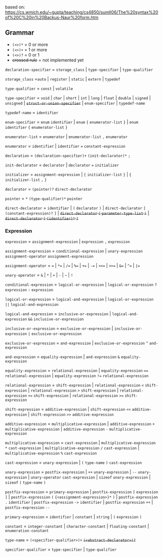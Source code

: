based on: https://cs.wmich.edu/~gupta/teaching/cs4850/sumII06/The%20syntax%20of%20C%20in%20Backus-Naur%20form.htm

## Grammar

* `(<>)*` = 0 or more
* `(<>)+` = 1 or more
* `(<>)?` = 0 or 1
* ~~crossed rule~~ = not implemented yet

`declaration-specifier` = `storage_class`
| `type-specifier`
| `type-qualifier`

`storage_class` =`auto`
| `register`
| `static`
| `extern`
| `typedef`

`type-qualifier` = `const` | `volatile`

`type-specifier` = `void`
| `char`
| `short`
| `int`
| `long`
| `float`
| `double`
| `signed`
| `unsigned`
| ~~`struct-or-union-specifier`~~
| `enum-specifier`
| `typedef-name`

`typedef-name` = `identifier`

`enum-specifier` =  `enum` `identifier`
| `enum` `{` `enumerator-list` `}`
| `enum` `identifier` `{` `enumerator-list` `}`

`enumerator-list` = `enumerator`
| `enumerator-list` `,` `enumerator`

`enumerator` = `identifier`
| `identifier` `=` `constant-expression`

`declaration` = `(declaration-specifier)+` `(init-declarator)*` `;`

`init-declarator` = `declarator`
| `declarator` `=` `initializer`

`initializer` = `assignment-expression`
| `{` `initializer-list` `}`
| `{` `initializer-list` `,` `}`

`declarator` = `(pointer)?` `direct-declarator`

`pointer` = `*` `(type-qualifier)*` `pointer`

`direct-declarator` = `identifier`
| `(` `declarator` `)`
| `direct-declarator` `[` `(constant-expression)?` `]`
| ~~`direct-declarator` `(` `parameter-type-list` `)`~~
| ~~`direct-declarator` `(` `(identifier)*` `)`~~

### Expression

`expression` = `assignment-expression`
| `expression` `,` `expression`

`assignment-expression` = `conditional-expression`
| `unary-expression` `assignment-operator` `assignment-expression`

`assignment-operator` = `=` | `*=` | `/=` | `%=` | `+=` | `-=` | `<<=` | `>>=` | `&=` | `^=` | `|=`

`unary-operator` = `&` | `*` | `+` | `-` | `~` | `!`

`conditional-expression` = `logical-or-expression`
| `logical-or-expression` `?` `expression` `:` `expression`

`logical-or-expression` = `logical-and-expression`
| `logical-or-expression` `||` `logical-and-expression`

`logical-and-expression` = `inclusive-or-expression`
| `logical-and-expression` `&&` `inclusive-or-expression`

`inclusive-or-expression` = `exclusive-or-expression`
| `inclusive-or-expression` `|` `exclusive-or-expression`

`exclusive-or-expression` = `and-expression`
| `exclusive-or-expression` `^` `and-expression`

`and-expression` = `equality-expression`
| `and-expression` `&` `equality-expression`

`equality-expression` = `relational-expression`
| `equality-expression` `==` `relational-expression`
| `equality-expression` `!=` `relational-expression`

`relational-expression` = `shift-expression`
| `relational-expression` `<` `shift-expression`
| `relational-expression` `>` `shift-expression`
| `relational-expression` `<=` `shift-expression`
| `relational-expression` `>=` `shift-expression`

`shift-expression` = `additive-expression`
| `shift-expression` `<<` `additive-expression`
| `shift-expression` `>>` `additive-expression`

`additive-expression` = `multiplicative-expression`
| `additive-expression` `+` `multiplicative-expression`
| `additive-expression` `-` `multiplicative-expression`

`multiplicative-expression` = `cast-expression`
| `multiplicative-expression` `*` `cast-expression`
| `multiplicative-expression` `/` `cast-expression`
| `multiplicative-expression` `%` `cast-expression`

`cast-expression` = `unary-expression`
| `(` `type-name` `)` `cast-expression`

`unary-expression` = `postfix-expression`
| `++` `unary-expression`
| `--` `unary-expression`
| `unary-operator` `cast-expression`
| `sizeof` `unary-expression`
| `sizeof` `(` `type-name` `)`

`postfix-expression` = `primary-expression`
| `postfix-expression` `[` `expression` `]`
| `postfix-expression` `(` `{<assignment-expression>}*` `)`
| `postfix-expression` `.` `identifier`
| `postfix-expression` `->` `identifier`
| `postfix-expression` `++`
| `postfix-expression` `--`

`primary-expression` = `identifier`
| `constant`
| `string`
| `(` `expression` `)`

`constant` = `integer-constant`
| `character-constant`
| `floating-constant`
| `enumeration-constant`

`type-name` = `(<specifier-qualifier>)+` ~~`(<abstract-declarator>)?`~~

`specifier-qualifier` = `type-specifier`
| `type-qualifier`